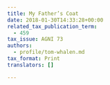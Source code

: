 ```yaml
---
title: My Father’s Coat
date: 2018-01-30T14:33:28+00:00
related_tax_publication_term:
  - 459
tax_issue: AGNI 73
authors:
  - profile/tom-whalen.md
tax_format: Print
translators: []

---
```

